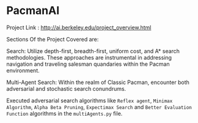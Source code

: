 # PacmanAI

Project Link :
http://ai.berkeley.edu/project_overview.html

Sections Of the Project Covered are:

Search:
Utilize depth-first, breadth-first, uniform cost, and A* search methodologies. These approaches are instrumental in addressing navigation and traveling salesman quandaries within the Pacman environment.


Multi-Agent Search:
Within the realm of Classic Pacman, encounter both adversarial and stochastic search conundrums. 

Executed adversarial search algorithms like `Reflex agent`, `Minimax Algorithm`, `Alpha Beta Pruning`, `Expectimax Search` and `Better Evaluation Function` algorithms in the `multiAgents.py` file.
